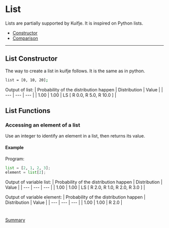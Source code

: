 # List

Lists are partially supported by Kuifje. It is inspired on Python lists.

- [Constructor](#list-constructor)
- [Comparison](#list-functions)

---

## List Constructor

The way to create a list in kuifje follows. It is the same as in python.
```sh
list = [0, 10, 20];
```

Output of list:
| Probability of the distribution happen | Distribution | Value | 
| --- | --- | --- |
| 1.00 | 1.00 | LS [ R 0.0, R 5.0, R 10.0 ] |


## List Functions

### Accessing an element of a list

Use an integer to identify an element in a list, then returns its value.

#### Example

Program:
```python
list = [2, 1, 2, 3];
element = list[2];
```

Output of variable list:
| Probability of the distribution happen | Distribution | Value | 
| --- | --- | --- |
| 1.00 | 1.00 | LS [ R 2.0, R 1.0, R 2.0, R 3.0 ] |

Output of variable element:
| Probability of the distribution happen | Distribution | Value | 
| --- | --- | --- |
| 1.00 | 1.00 | R 2.0 |

#

[Summary](https://github.com/gleisonsdm/Kuifje-Documentation)
